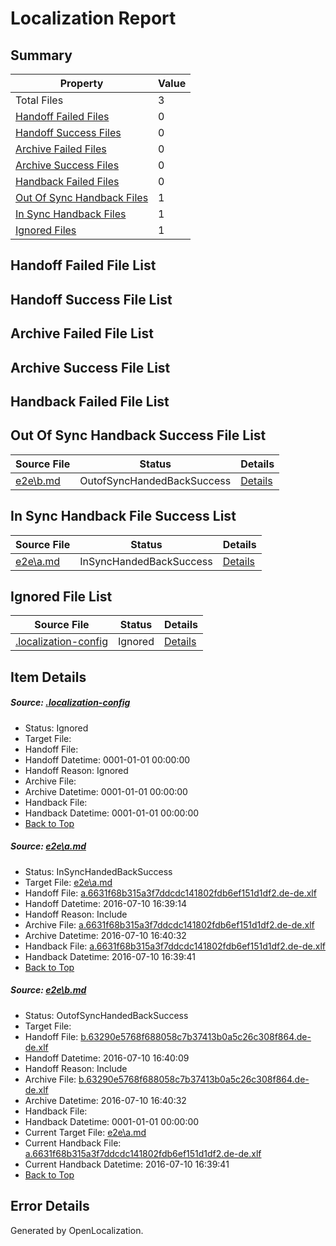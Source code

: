 # <a name='report-top'></a> Localization Report

## Summary
 Property | Value 
 -------- | ----- 
 Total Files | 3
[ Handoff Failed Files ](#handoff-failed-list)| 0
[ Handoff Success Files ](#handoff-success-list)| 0
[ Archive Failed Files ](#archive-failed-list)| 0
[ Archive Success Files ](#archive-success-list)| 0
[ Handback Failed Files ](#handback-failed-list)| 0
[ Out Of Sync Handback Files ](#outofsync-handback-success-list)| 1
[ In Sync Handback Files ](#insync-handback-success-list)| 1
[ Ignored Files ](#ignored-list)| 1

## <a name='handoff-failed-list'></a> Handoff Failed File List

## <a name='handoff-success-list'></a> Handoff Success File List

## <a name='archive-failed-list'></a> Archive Failed File List

## <a name='archive-success-list'></a> Archive Success File List

## <a name='handback-failed-list'></a> Handback Failed File List

## <a name='outofsync-handback-success-list'></a> Out Of Sync Handback Success File List
 Source File | Status | Details 
 ----------- | ------ | ------- 
 [e2e\b.md](https://github.com/OpenLocalizationTestOrg/oltest/blob/8ca71e7c5eb0c20d98cc1f34205483ce91078994/e2e/b.md) | OutofSyncHandedBackSuccess | [Details](#343b00f4fd2344a277bdb74f12c2717d2af634072)

## <a name='insync-handback-success-list'></a> In Sync Handback File Success List
 Source File | Status | Details 
 ----------- | ------ | ------- 
 [e2e\a.md](https://github.com/OpenLocalizationTestOrg/oltest/blob/d15fad596b1663d8499693052347c68f644080a1/e2e/a.md) | InSyncHandedBackSuccess | [Details](#68e597777e17b4dedb7731fc85e04f725e2b3e081)

## <a name='ignored-list'></a> Ignored File List
 Source File | Status | Details 
 ----------- | ------ | ------- 
 [.localization-config](https://github.com/OpenLocalizationTestOrg/oltest/blob/8ca71e7c5eb0c20d98cc1f34205483ce91078994/.localization-config) | Ignored | [Details](#3d4f252ac210baf56311d7e97dcc2db10974dbd20)

## Item Details
##### <a name='3d4f252ac210baf56311d7e97dcc2db10974dbd20'></a> Source: [.localization-config](https://github.com/OpenLocalizationTestOrg/oltest/blob/8ca71e7c5eb0c20d98cc1f34205483ce91078994/.localization-config)
* Status: Ignored
* Target File: 
* Handoff File: 
* Handoff Datetime: 0001-01-01 00:00:00
* Handoff Reason: Ignored
* Archive File: 
* Archive Datetime: 0001-01-01 00:00:00
* Handback File: 
* Handback Datetime: 0001-01-01 00:00:00
* [Back to Top](#report-top)

##### <a name='68e597777e17b4dedb7731fc85e04f725e2b3e081'></a> Source: [e2e\a.md](https://github.com/OpenLocalizationTestOrg/oltest/blob/d15fad596b1663d8499693052347c68f644080a1/e2e/a.md)
* Status: InSyncHandedBackSuccess
* Target File: [e2e\a.md](https://github.com/OpenLocalizationTestOrg/oltest-dede-fly/blob/63c1d6d32a5effe06476db65cf9e1342f076591b/e2e/a.md)
* Handoff File: [a.6631f68b315a3f7ddcdc141802fdb6ef151d1df2.de-de.xlf](https://github.com/OpenLocalizationTestOrg/olhandoff-e2e/blob/27976c9f272601a5753d4089d065e41660601d25/ol-handoff/OpenLocalizationTestOrg/oltest-dede-fly/ci/ht/a.6631f68b315a3f7ddcdc141802fdb6ef151d1df2.de-de.xlf)
* Handoff Datetime: 2016-07-10 16:39:14
* Handoff Reason: Include
* Archive File: [a.6631f68b315a3f7ddcdc141802fdb6ef151d1df2.de-de.xlf](https://github.com/OpenLocalizationTestOrg/olhandoff-e2e/blob/78022e4938061ee766dc0b77639fca03bde6ad5c/ol-archive/OpenLocalizationTestOrg/oltest-dede-fly/ci/ht/a.6631f68b315a3f7ddcdc141802fdb6ef151d1df2.de-de.xlf)
* Archive Datetime: 2016-07-10 16:40:32
* Handback File: [a.6631f68b315a3f7ddcdc141802fdb6ef151d1df2.de-de.xlf](https://github.com/OpenLocalizationTestOrg/olhandback-e2e/blob/cc2849826b2d3e86b0595fdadb65d24dac9bad28/ol-handback/OpenLocalizationTestOrg/oltest-dede-fly/ci/ht/a.6631f68b315a3f7ddcdc141802fdb6ef151d1df2.de-de.xlf)
* Handback Datetime: 2016-07-10 16:39:41
* [Back to Top](#report-top)

##### <a name='343b00f4fd2344a277bdb74f12c2717d2af634072'></a> Source: [e2e\b.md](https://github.com/OpenLocalizationTestOrg/oltest/blob/8ca71e7c5eb0c20d98cc1f34205483ce91078994/e2e/b.md)
* Status: OutofSyncHandedBackSuccess
* Target File: 
* Handoff File: [b.63290e5768f688058c7b37413b0a5c26c308f864.de-de.xlf](https://github.com/OpenLocalizationTestOrg/olhandoff-e2e/blob/238dcfdce1979efdb990b862fb775f0cc79c27c3/ol-handoff/OpenLocalizationTestOrg/oltest-dede-fly/ci/ht/b.63290e5768f688058c7b37413b0a5c26c308f864.de-de.xlf)
* Handoff Datetime: 2016-07-10 16:40:09
* Handoff Reason: Include
* Archive File: [b.63290e5768f688058c7b37413b0a5c26c308f864.de-de.xlf](https://github.com/OpenLocalizationTestOrg/olhandoff-e2e/blob/78022e4938061ee766dc0b77639fca03bde6ad5c/ol-archive/OpenLocalizationTestOrg/oltest-dede-fly/ci/ht/b.63290e5768f688058c7b37413b0a5c26c308f864.de-de.xlf)
* Archive Datetime: 2016-07-10 16:40:32
* Handback File: 
* Handback Datetime: 0001-01-01 00:00:00
* Current Target File: [e2e\a.md](https://github.com/OpenLocalizationTestOrg/oltest-dede-fly/blob/63c1d6d32a5effe06476db65cf9e1342f076591b/e2e/a.md)
* Current Handback File: [a.6631f68b315a3f7ddcdc141802fdb6ef151d1df2.de-de.xlf](https://github.com/OpenLocalizationTestOrg/olhandback-e2e/blob/cc2849826b2d3e86b0595fdadb65d24dac9bad28/ol-handback/OpenLocalizationTestOrg/oltest-dede-fly/ci/ht/a.6631f68b315a3f7ddcdc141802fdb6ef151d1df2.de-de.xlf)
* Current Handback Datetime: 2016-07-10 16:39:41
* [Back to Top](#report-top)


## Error Details

Generated by OpenLocalization.

